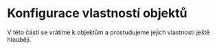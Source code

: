 # Konfigurace vlastností objektů

V této části se vrátíme k objektům a prostudujeme jejich vlastnosti ještě hlouběji.
